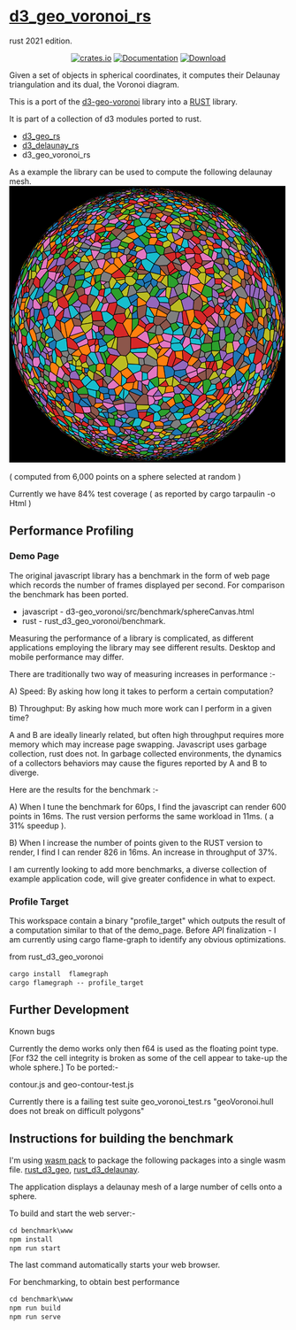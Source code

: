 # [d3_geo_voronoi_rs](<https://github.com/martinfrances107/rust_d3_geo_voronoi>)

rust 2021 edition.

<div align="center">

<a href="https://crates.io/crates/d3_geo_voronoi_rs"><img alt="crates.io" src="https://img.shields.io/crates/v/d3_geo_voronoi_rs.svg"/></a>
<a href="https://docs.rs/d3_geo_voronoi_rs" rel="nofollow noopener noreferrer"><img src="https://docs.rs/d3_geo_voronoi_rs/badge.svg" alt="Documentation"></a>
<a href="https://crates.io/crates/d3_geo_voronoi_rs"><img src="https://img.shields.io/crates/d/d3_geo_voronoi_rs.svg" alt="Download" /></a>

</div>

Given a set of objects in spherical coordinates, it computes their Delaunay triangulation and its dual, the Voronoi diagram.

This is a port of the [d3-geo-voronoi](<https://github.com/Fil/d3-geo-voronoi>) library into a [RUST](<https://www.rust-lang.org/>) library.

It is part of a collection of d3 modules ported to rust.

* [d3_geo_rs](https://crates.io/crates/d3_geo_rs)
* [d3_delaunay_rs](https://crates.io/crates/d3_delaunay_rs)
* d3_geo_voronoi_rs

 As a example the library can be used to compute the following delaunay mesh.
![Delaunay mesh from a set of random points on a sphere](./lamp.png "Delaunay mesh from a set of random points on a sphere")

( computed from 6,000 points on a sphere selected at random )

Currently we have 84% test coverage ( as reported by cargo tarpaulin -o Html )

## Performance Profiling

### Demo Page

The original javascript library has a benchmark in the form of web page which records the number of frames displayed per second. For comparison the benchmark has been ported.

* javascript -  d3-geo_voronoi/src/benchmark/sphereCanvas.html
* rust -  rust_d3_geo_voronoi/benchmark.

Measuring the performance of a library is complicated, as different applications employing the library may see different results. Desktop and mobile performance may differ.

There are traditionally two way of measuring increases in performance :-

A) Speed: By asking how long it takes to perform a certain computation?

B) Throughput:  By asking how much more work can I perform in a given time?

A and B are ideally linearly related, but often high throughput requires more memory which may increase page swapping. Javascript uses garbage collection, rust does not. In garbage collected environments, the dynamics of a collectors behaviors may cause the figures reported by A and B to diverge.

Here are the results for the benchmark :-

A) When I tune the benchmark for 60ps, I find the javascript can render 600 points in 16ms. The rust version performs the same workload in 11ms. ( a 31% speedup ).

B) When I increase the number of points given to the RUST version to render, I find I can render 826 in 16ms. An increase in throughput of 37%.

I am currently looking to add more benchmarks, a diverse collection of example application code, will give greater confidence in what to expect.

### Profile Target

This workspace contain a binary "profile_target" which outputs the result of a computation similar to that of the demo_page. Before API finalization - I am currently  using cargo flame-graph to identify any obvious optimizations.

from rust_d3_geo_voronoi

```console
cargo install  flamegraph
cargo flamegraph -- profile_target
```

## Further Development

Known bugs

Currently the demo works only then f64 is used as the floating point type. [For f32 the cell integrity is broken as some of the cell appear to take-up the whole sphere.]
To be ported:-

contour.js and geo-contour-test.js

Currently there is a failing test suite
geo_voronoi_test.rs "geoVoronoi.hull does not break on difficult polygons"

## Instructions for building the benchmark

I'm using [wasm pack](<https://github.com/rustwasm/wasm-pack>) to package the
 following packages into a single wasm file.
 [rust_d3_geo](<https://github.com/martinfrances107/rust_d3_geo>),
 [rust_d3_delaunay](<https://github.com/martinfrances107/rust_d3_delaunay>).

The application displays a delaunay mesh of a large number of cells onto a sphere.

To build and start the web server:-

```console
cd benchmark\www
npm install
npm run start
```

The last command automatically starts your web browser.

For benchmarking, to obtain best performance

```console
cd benchmark\www
npm run build
npm run serve
```
